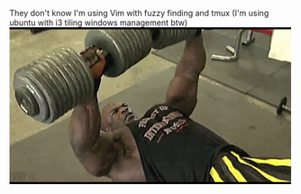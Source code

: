 They don't know I'm using Vim with fuzzy finding and tmux (I'm using ubuntu with i3 tiling windows management btw)
![bigronusesvim](https://github.com/troy1eighty2/troy1eighty2/blob/main/ron.gif)
